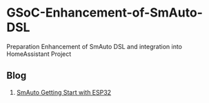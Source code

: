 # GSoC-Enhancement-of-SmAuto-DSL

Preparation Enhancement of SmAuto DSL and integration into HomeAssistant Project

## Blog

1. [SmAuto Getting Start with ESP32](./blog/simple-demo-esp32.md)